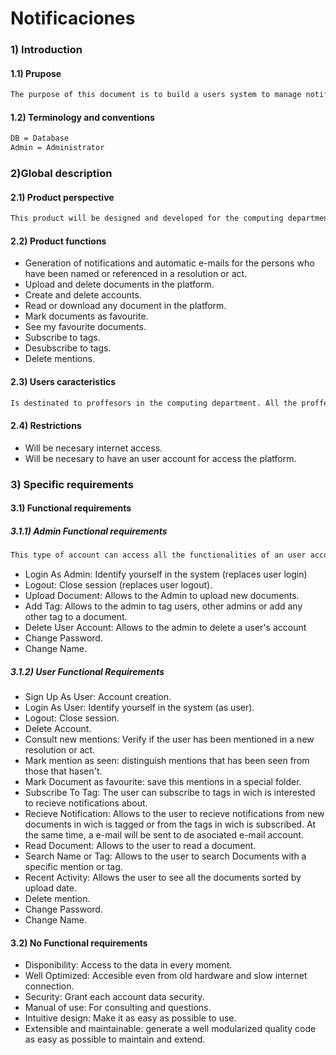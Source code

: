 # Notificaciones

### 1) Introduction

#### 1.1) Prupose
```bash
The purpose of this document is to build a users system to manage notifications for the personnel of the computing department. It sends a notification every time a person is mentioned in a resolution or act.
```

#### 1.2) Terminology and conventions
```bash
DB = Database
Admin = Administrator
```

### 2)Global description

#### 2.1) Product perspective
```bash
This product will be designed and developed for the computing department in the National University of Rio Cuarto (U.N.R.C). It will be destinated to manage notifications to the persons who have been named or referenced in a resolution or act.
```

#### 2.2) Product functions
- Generation of notifications and automatic e-mails for the persons who have been named or referenced in a resolution or act.
- Upload and delete documents in the platform.
- Create and delete accounts.
- Read or download any document in the platform.
- Mark documents as favourite.
- See my favourite documents.
- Subscribe to tags.
- Desubscribe to tags.
- Delete mentions.

#### 2.3) Users caracteristics
```bash
Is destinated to proffesors in the computing department. All the proffesors in tis department have a excellent knowledge about computing.
```
#### 2.4) Restrictions
- Will be necesary internet access.
- Will be necesary to have an user account for access the platform.

### 3) Specific requirements

#### 3.1) Functional requirements
##### 3.1.1) Admin Functional requirements
```bash
This type of account can access all the functionalities of an user account, and, also some extra features like:
```
- Login As Admin: Identify yourself in the system (replaces user login)
- Logout: Close session (replaces user logout).
- Upload Document: Allows to the Admin to upload new documents.
- Add Tag: Allows to the admin to tag users, other admins or add any other tag to a document.
- Delete User Account: Allows to the admin to delete a user's account
- Change Password.
- Change Name.

##### 3.1.2) User Functional Requirements
- Sign Up As User: Account creation.
- Login As User: Identify yourself in the system (as user).
- Logout: Close session.
- Delete Account.
- Consult new mentions: Verify if the user has been mentioned in a new resolution or act.
- Mark mention as seen: distinguish mentions that has been seen from those that hasen't.
- Mark Document as favourite: save this mentions in a special folder.
- Subscribe To Tag: The user can subscribe to tags in wich is interested to recieve notifications about.
- Recieve Notification: Allows to the user to recieve notifications from new documents in wich is tagged or from the tags in wich is subscribed. At the same time, a e-mail will be sent to de asociated e-mail account.
- Read Document: Allows to the user to read a document.
- Search Name or Tag: Allows to the user to search Documents with a specific mention or tag.
- Recent Activity: Allows the user to see all the documents sorted by upload date.
- Delete mention.
- Change Password.
- Change Name.

#### 3.2) No Functional requirements
- Disponibility: Access to the data in every moment.
- Well Optimized: Accesible even from old hardware and slow internet connection.
- Security: Grant each account data security. 
- Manual of use: For consulting and questions.
- Intuitive design: Make it as easy as possible to use.
- Extensible and maintainable: generate a well modularized quality code as easy as possible to maintain and extend.




































